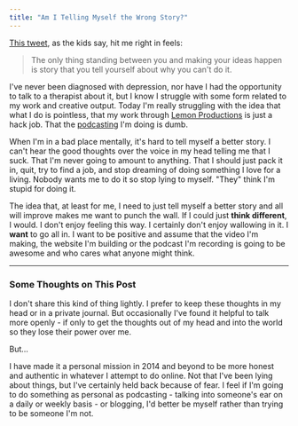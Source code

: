 ```yaml
---
title: "Am I Telling Myself the Wrong Story?"
---
```

<p><a href="https://twitter.com/Moore/status/481167141261959168">This tweet</a>, as the kids say, hit me right in feels:</p>
<blockquote><p>
  The only thing standing between you and making your ideas happen is story that you tell yourself about why you can't do it.
</p></blockquote>
<p>I've never been diagnosed with depression, nor have I had the opportunity to talk to a therapist about it, but I know I struggle with some form related to my work and creative output. Today I'm really struggling with the idea that what I do is pointless, that my work through <a href="https://www.lemonproductions.ca">Lemon Productions</a> is just a hack job. That the <a href="https://goodstuff.network">podcasting</a> I'm doing is dumb.</p>
<p>When I'm in a bad place mentally, it's hard to tell myself a better story. I can't hear the good thoughts over the voice in my head telling me that I suck. That I'm never going to amount to anything. That I should just pack it in, quit, try to find a job, and stop dreaming of doing something I love for a living. Nobody wants me to do it so stop lying to myself. "They" think I'm stupid for doing it.</p>
<p>The idea that, at least for me, I need to just tell myself a better story and all will improve makes me want to punch the wall. If I could just <strong>think different</strong>, I would. I don't enjoy feeling this way. I certainly don't enjoy wallowing in it. I <strong>want</strong> to go all in. I want to be positive and assume that the video I'm making, the website I'm building or the podcast I'm recording is going to be awesome and who cares what anyone might think.</p>
<hr>
<h3>Some Thoughts on This Post</h3>
<p>I don't share this kind of thing lightly. I prefer to keep these thoughts in my head or in a private journal. But occasionally I've found it helpful to talk more openly - if only to get the thoughts out of my head and into the world so they lose their power over me.</p>
<p>But...</p>
<p>I have made it a personal mission in 2014 and beyond to be more honest and authentic in whatever I attempt to do online. Not that I've been lying about things, but I've certainly held back because of fear. I feel if I'm going to do something as personal as podcasting - talking into someone's ear on a daily or weekly basis - or blogging, I'd better be myself rather than trying to be someone I'm not.</p>
